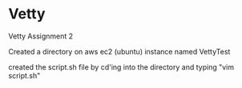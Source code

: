 # Vetty
Vetty Assignment 2

Created a directory on aws ec2 (ubuntu) instance named VettyTest

created the script.sh file by cd'ing into the directory and typing "vim script.sh"

